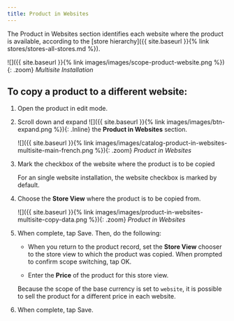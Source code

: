 ```yaml
---
title: Product in Websites
---
```


The Product in Websites section identifies each website where the product is available, according to the [store hierarchy]({{ site.baseurl }}{% link stores/stores-all-stores.md %}).

![]({{ site.baseurl }}{% link images/images/scope-product-website.png %}){: .zoom}
*Multisite Installation*

## To copy a product to a different website:

1. Open the product in edit mode.

1. Scroll down and expand ![]({{ site.baseurl }}{% link images/images/btn-expand.png %}){: .Inline} the **Product in Websites** section.

    ![]({{ site.baseurl }}{% link images/images/catalog-product-in-websites-multisite-main-french.png %}){: .zoom}
    *Product in Websites*

1. Mark the checkbox of the website where the product is to be copied

    For an single website installation, the website checkbox is marked by default.

1. Choose the **Store View** where the product is to be copied from.

    ![]({{ site.baseurl }}{% link images/images/product-in-websites-multisite-copy-data.png %}){: .zoom}
    *Product in Websites*

1. When complete, tap <span class="btn">Save</span>. Then, do the following:

    * When you return to the product record, set the **Store View** chooser to the store view to which the product was copied. When prompted to confirm scope switching, tap <span class="btn">OK</span>.

    * Enter the **Price** of the product for this store view.

    Because the scope of the base currency is set to `website`, it is possible to sell the product for a different price in each website.

1. When complete, tap <span class="btn">Save</span>.
